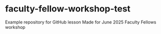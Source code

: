 # faculty-fellow-workshop-test
Example repository for GitHub lesson
Made for June 2025 Faculty Fellows workshop
